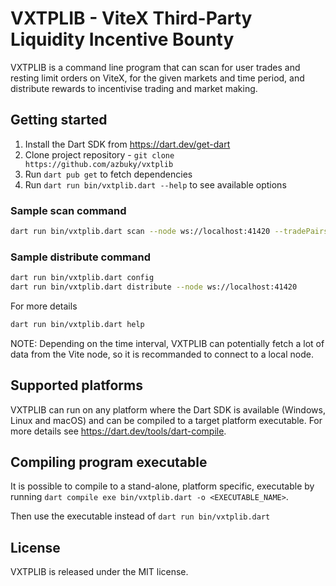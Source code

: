 # VXTPLIB - ViteX Third-Party Liquidity Incentive Bounty

VXTPLIB is a command line program that can scan for user trades and resting limit orders on ViteX, for the given markets and time period, and distribute rewards to incentivise trading and market making.

## Getting started

1. Install the Dart SDK from <https://dart.dev/get-dart>
2. Clone project repository - `git clone https://github.com/azbuky/vxtplib`
3. Run `dart pub get` to fetch dependencies
4. Run `dart run bin/vxtplib.dart --help` to see available options

### Sample scan command

```sh
dart run bin/vxtplib.dart scan --node ws://localhost:41420 --tradePairs VITC-000_VITE,VITE_BTC-000 --startTime <UNIX_TIME> --endTime <UNIX_TIME>
```

### Sample distribute command

```sh
dart run bin/vxtplib.dart config
dart run bin/vxtplib.dart distribute --node ws://localhost:41420
```

For more details

```sh
dart run bin/vxtplib.dart help
```

NOTE: Depending on the time interval, VXTPLIB can potentially fetch a lot of data from the Vite node, so it is recommanded to connect to a local node.

## Supported platforms

VXTPLIB can run on any platform where the Dart SDK is available (Windows, Linux and macOS) and can be compiled to a target platform executable. For more details see <https://dart.dev/tools/dart-compile>.

## Compiling program executable

It is possible to compile to a stand-alone, platform specific, executable by running `dart compile exe bin/vxtplib.dart -o <EXECUTABLE_NAME>`.

Then use the executable instead of `dart run bin/vxtplib.dart`

## License

VXTPLIB is released under the MIT license.
